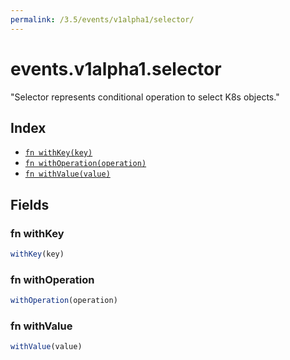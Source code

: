 ```yaml
---
permalink: /3.5/events/v1alpha1/selector/
---
```


# events.v1alpha1.selector

"Selector represents conditional operation to select K8s objects."

## Index

* [`fn withKey(key)`](#fn-withkey)
* [`fn withOperation(operation)`](#fn-withoperation)
* [`fn withValue(value)`](#fn-withvalue)

## Fields

### fn withKey

```ts
withKey(key)
```



### fn withOperation

```ts
withOperation(operation)
```



### fn withValue

```ts
withValue(value)
```

